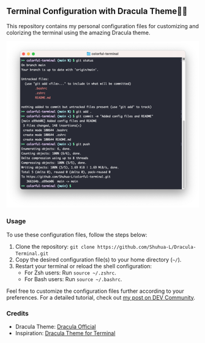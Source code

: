 ## Terminal Configuration with Dracula Theme🧛🏻

This repository contains my personal configuration files for customizing and colorizing the terminal using the amazing Dracula theme.
  <p align="center">
      <img src="./images/colorful-terminal.png">
  </p>

### Usage
To use these configuration files, follow the steps below:
1. Clone the repository: `git clone https://github.com/Shuhua-L/Dracula-Terminal.git`
2. Copy the desired configuration file(s) to your home directory (`~/`).
3. Restart your terminal or reload the shell configuration:
   - For Zsh users: Run `source ~/.zshrc`.
   - For Bash users: Run `source ~/.bashrc`.

Feel free to customize the configuration files further according to your preferences. For a detailed tutorial, check out [my post on DEV Community](https://dev.to/shuhual/colorize-your-macos-terminal-with-the-dracula-theme-3o8h).




### Credits

- Dracula Theme: [Dracula Official](https://draculatheme.com/)
- Inspiration: [Dracula Theme for Terminal](https://draculatheme.com/terminal)
